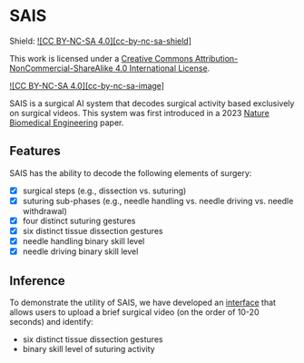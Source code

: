 # SAIS

Shield: [![CC BY-NC-SA 4.0][cc-by-nc-sa-shield]][cc-by-nc-sa]

This work is licensed under a
[Creative Commons Attribution-NonCommercial-ShareAlike 4.0 International License][cc-by-nc-sa].

[![CC BY-NC-SA 4.0][cc-by-nc-sa-image]][cc-by-nc-sa]

[cc-by-nc-sa]: http://creativecommons.org/licenses/by-nc-sa/4.0/

SAIS is a surgical AI system that decodes surgical activity based exclusively on surgical videos. This system was first introduced in a 2023 [Nature Biomedical Engineering](https://www.nature.com/articles/s41551-023-01010-8) paper. 

## Features

SAIS has the ability to decode the following elements of surgery:
- [x] surgical steps (e.g., dissection vs. suturing)
- [x] suturing sub-phases (e.g., needle handling vs. needle driving vs. needle withdrawal)
- [x] four distinct suturing gestures   
- [x] six distinct tissue dissection gestures
- [x] needle handling binary skill level  
- [x] needle driving binary skill level 

## Inference

To demonstrate the utility of SAIS, we have developed an [interface](https://huggingface.co/spaces/danikiyasseh/SAIS/tree/main) that allows users to upload a brief surgical video (on the order of 10-20 seconds) and identify:
- six distinct tissue dissection gestures
- binary skill level of suturing activity


